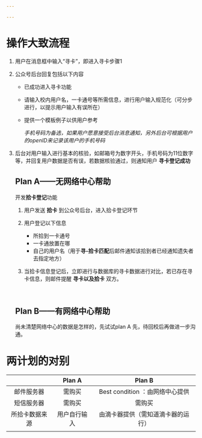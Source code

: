 ```yaml
---

---
```


# 操作大致流程

1. 用户在消息框中输入“寻卡”，即进入寻卡步骤1

2. 公众号后台回复包括以下内容

   * 已成功进入寻卡功能

   * 请输入校内用户名，一卡通号等所需信息，进行用户输入规范化（可分步进行，以提示用户输入有误所在）

   * 提供一个模板例子以供用户参考

     _手机号码为备选，如果用户愿意接受后台消息通知，另外后台可根据用户的openID来记录该用户的手机号码_

3. 后台对用户输入进行基本的核验，如邮箱号为数字开头，手机号码为11位数字等，并回复用户数据是否有误，若数据核验通过，则通知用户 **寻卡登记成功**

   ## Plan A——无网络中心帮助 

   开发**拾卡登记**功能

   1. 用户发送 **拾卡** 到公众号后台，进入拾卡登记环节

   2. 用户登记以下信息

      * 所拾到一卡通号
      * 一卡通放置在哪
      * 自己的用户名（用于**寻-拾卡匹配**后邮件通知该拾到者已经通知遗失者去指定地方）

   3. 当拾卡信息登记后，立即进行与数据库的寻卡数据进行对比，若已存在寻卡信息，则邮件提醒 **寻卡以及拾卡** 双方。

      ​

   ## Plan B——有网络中心帮助 

   尚未清楚网络中心的数据是怎样的，先试试plan A 先，待回校后再做进一步沟通。



#  两计划的对别

|         | Plan A |         Plan B          |
| :-----: | :----: | :---------------------: |
|  邮件服务器  |  需购买   | Best condition ：由网络中心提供 |
|  短信服务器  |  需购买   |           需购买           |
| 所拾卡数据来源 | 用户自行输入 |    由滴卡器提供（需知道滴卡器的运行）    |
|         |        |                         |